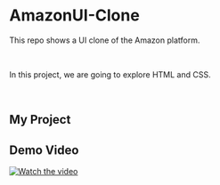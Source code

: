 # AmazonUI-Clone

<p>This repo shows a UI clone of the Amazon platform.</p>
<br>
<p>In this project, we are going to explore HTML and CSS.</p>
<br>

## My Project

## Demo Video

[![Watch the video](https://github.com/user-attachments/assets/6324129f-2451-4463-a18d-5fb7bdb94d9d)](https://github.com/user-attachments/assets/36ec9998-9418-4c4a-8885-f7323a95d902)
